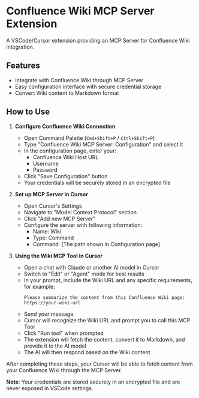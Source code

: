 # Confluence Wiki MCP Server Extension

A VSCode/Cursor extension providing an MCP Server for Confluence Wiki integration.

## Features

- Integrate with Confluence Wiki through MCP Server
- Easy configuration interface with secure credential storage
- Convert Wiki content to Markdown format

## How to Use

1. **Configure Confluence Wiki Connection**
   - Open Command Palette (`Cmd+Shift+P` / `Ctrl+Shift+P`)
   - Type "Confluence Wiki MCP Server: Configuration" and select it
   - In the configuration page, enter your:
     - Confluence Wiki Host URL
     - Username
     - Password
   - Click "Save Configuration" button
   - Your credentials will be securely stored in an encrypted file

2. **Set up MCP Server in Cursor**
   - Open Cursor's Settings
   - Navigate to "Model Context Protocol" section
   - Click "Add new MCP Server"
   - Configure the server with following information:
     - Name: Wiki
     - Type: Command
     - Command: [The path shown in Configuration page]

3. **Using the Wiki MCP Tool in Cursor**
   - Open a chat with Claude or another AI model in Cursor
   - Switch to "Edit" or "Agent" mode for best results
   - In your prompt, include the Wiki URL and any specific requirements, for example:
     ```
     Please summarize the content from this Confluence Wiki page: 
     https://your-wiki-url
     ```
   - Send your message
   - Cursor will recognize the Wiki URL and prompt you to call this MCP Tool
   - Click "Run tool" when prompted
   - The extension will fetch the content, convert it to Markdown, and provide it to the AI model
   - The AI will then respond based on the Wiki content

After completing these steps, your Cursor will be able to fetch content from your Confluence Wiki through the MCP Server.

**Note**: Your credentials are stored securely in an encrypted file and are never exposed in VSCode settings.
